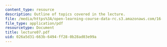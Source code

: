 ```yaml
---
content_type: resource
description: Outline of topics covered in the lecture.
file: /media/https%3A/open-learning-course-data-rc.s3.amazonaws.com/16-322-stochastic-estimation-and-control-fall-2004/026a5d31663b6494ff280b28ad03e99a_lecture07.pdf
file_type: application/pdf
resourcetype: Document
title: lecture07.pdf
uid: 026a5d31-663b-6494-ff28-0b28ad03e99a
---
```

